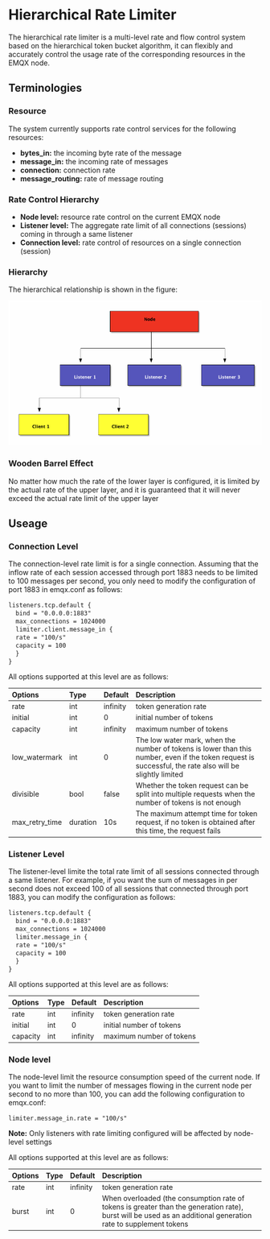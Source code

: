 # Hierarchical Rate Limiter

The hierarchical rate limiter is a multi-level rate and flow control system based on the hierarchical token bucket algorithm, it can flexibly and accurately control the usage rate of the corresponding resources in the EMQX node.

## Terminologies

### Resource

The system currently supports rate control services for the following resources:

- **bytes\_in:** the incoming byte rate of the message
- **message\_in:** the incoming rate of messages
- **connection:** connection rate
- **message\_routing:** rate of message routing

### Rate Control Hierarchy

- **Node level:** resource rate control on the current EMQX node
- **Listener level:** The aggregate rate limit of all connections (sessions) coming in through a same listener
- **Connection level:** rate control of resources on a single connection (session)

### Hierarchy

The hierarchical relationship is shown in the figure:

 ![image](./assets/limiter_hierarchy.png)

### Wooden Barrel Effect
  No matter how much the rate of the lower layer is configured, it is limited by the actual rate of the upper layer, and it is guaranteed that it will never exceed the actual rate limit of the upper layer

## Useage

### Connection Level
  The connection-level rate limit is for a single connection. Assuming that the inflow rate of each session accessed through port 1883 needs to be limited to 100 messages per second, you only need to modify the configuration of port 1883 in emqx.conf as follows:

````
listeners.tcp.default {
  bind = "0.0.0.0:1883"
  max_connections = 1024000
  limiter.client.message_in {
  rate = "100/s"
  capacity = 100
  }
}
````

All options supported at this level are as follows:

| Options        | Type     | Default  | Description                                                                                                                                             |
|:---------------|:---------|:---------|:--------------------------------------------------------------------------------------------------------------------------------------------------------|
| rate           | int      | infinity | token generation rate                                                                                                                                   |
| initial        | int      | 0        | initial number of tokens                                                                                                                                |
| capacity       | int      | infinity | maximum number of tokens                                                                                                                                |
| low_watermark  | int      | 0        | The low water mark, when the number of tokens is lower than this number, even if the token request is successful, the rate also will be slightly limited |
| divisible      | bool     | false    | Whether the token request can be split into multiple requests when the number of tokens is not enough                                                   |
| max_retry_time | duration | 10s      | The maximum attempt time for token request, if no token is obtained after this time, the request fails                                                  |

### Listener Level
  The listener-level  limite  the total rate limit of all sessions connected through a same listener. For example, if you want the sum of  messages in  per second does not exceed 100 of all sessions that connected through port 1883,  you can modify the configuration as follows:

````
listeners.tcp.default {
  bind = "0.0.0.0:1883"
  max_connections = 1024000
  limiter.message_in {
  rate = "100/s"
  capacity = 100
  }
}
````

All options supported at this level are as follows:

| Options  | Type | Default  | Description              |
|:---------|:-----|:---------|:-------------------------|
| rate     | int  | infinity | token generation rate    |
| initial  | int  | 0        | initial number of tokens |
| capacity | int  | infinity | maximum number of tokens |

### Node level

The node-level limit  the resource consumption speed of the current node. If you want to limit the number of messages flowing in the current node per second to no more than 100, you can add the following configuration to emqx.conf:


````
limiter.message_in.rate = "100/s"
````

**Note:** Only listeners with rate limiting configured will be affected by node-level settings

All options supported at this level are as follows:

| Options | Type | Default  | Description                                                                                                                                                    |
|:--------|:-----|:---------|:---------------------------------------------------------------------------------------------------------------------------------------------------------------|
| rate    | int  | infinity | token generation rate                                                                                                                                          |
| burst   | int  | 0        | When overloaded (the consumption rate of tokens is greater than the generation rate), burst will be used as an additional generation rate to supplement tokens |
